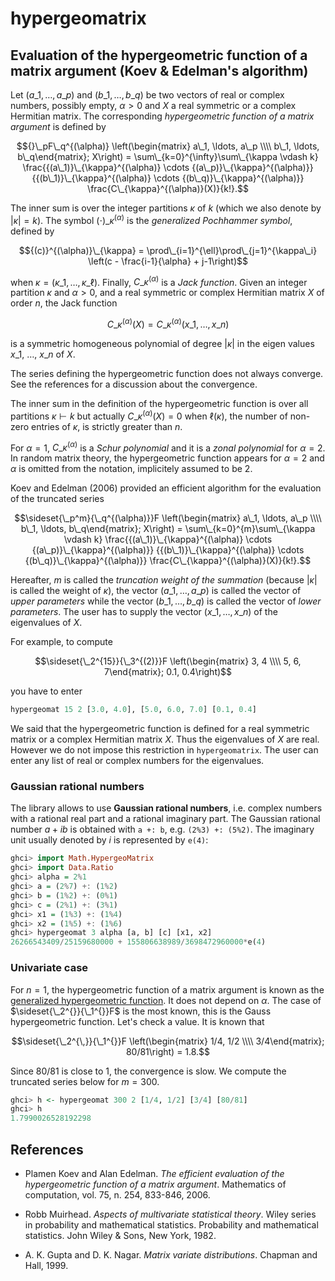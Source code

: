 # hypergeomatrix

## Evaluation of the hypergeometric function of a matrix argument (Koev & Edelman's algorithm)

Let $(a\_1, \ldots, a\_p)$ and $(b\_1, \ldots, b\_q)$ be two vectors of real or 
complex numbers, possibly empty, $\alpha > 0$ and $X$ a real symmetric or a 
complex Hermitian matrix. 
The corresponding *hypergeometric function of a matrix argument* is defined by 

$${}\_pF\_q^{(\alpha)} \left(\begin{matrix} a\_1, \ldots, a\_p \\\\ b\_1, \ldots, b\_q\end{matrix}; X\right) = \sum\_{k=0}^{\infty}\sum\_{\kappa \vdash k} \frac{{(a\_1)}\_{\kappa}^{(\alpha)} \cdots {(a\_p)}\_{\kappa}^{(\alpha)}} {{(b\_1)}\_{\kappa}^{(\alpha)} \cdots {(b\_q)}\_{\kappa}^{(\alpha)}} \frac{C\_{\kappa}^{(\alpha)}(X)}{k!}.$$

The inner sum is over the integer partitions $\kappa$ of $k$ (which we also 
denote by $|\kappa| = k$). The symbol ${(\cdot)}\_{\kappa}^{(\alpha)}$ is the 
*generalized Pochhammer symbol*, defined by

$${(c)}^{(\alpha)}\_{\kappa} = \prod\_{i=1}^{\ell}\prod\_{j=1}^{\kappa\_i} \left(c - \frac{i-1}{\alpha} + j-1\right)$$

when $\kappa = (\kappa\_1, \ldots, \kappa\_\ell)$. 
Finally, $C\_{\kappa}^{(\alpha)}$ is a *Jack function*. 
Given an integer partition $\kappa$ and $\alpha > 0$, and a 
real symmetric or complex Hermitian matrix $X$ of order $n$, 
the Jack function 

$$C\_{\kappa}^{(\alpha)}(X) = C\_{\kappa}^{(\alpha)}(x\_1, \ldots, x\_n)$$

is a symmetric homogeneous polynomial of degree $|\kappa|$ in the 
eigen values $x\_1$, $\ldots$, $x\_n$ of $X$. 

The series defining the hypergeometric function does not always converge. 
See the references for a discussion about the convergence. 

The inner sum in the definition of the hypergeometric function is over 
all partitions $\kappa \vdash k$ but actually 
$C\_{\kappa}^{(\alpha)}(X) = 0$ when $\ell(\kappa)$, the number of non-zero 
entries of $\kappa$, is strictly greater than $n$.

For $\alpha=1$, $C\_{\kappa}^{(\alpha)}$ is a *Schur polynomial* and it is 
a *zonal polynomial* for $\alpha = 2$. 
In random matrix theory, the hypergeometric function appears for $\alpha=2$ 
and $\alpha$ is omitted from the notation, implicitely assumed to be $2$. 

Koev and Edelman (2006) provided an efficient algorithm for the evaluation 
of the truncated series 

$$\sideset{\_p^m}{\_q^{(\alpha)}}F \left(\begin{matrix} a\_1, \ldots, a\_p \\\\ b\_1, \ldots, b\_q\end{matrix}; X\right) = \sum\_{k=0}^{m}\sum\_{\kappa \vdash k} \frac{{(a\_1)}\_{\kappa}^{(\alpha)} \cdots {(a\_p)}\_{\kappa}^{(\alpha)}} {{(b\_1)}\_{\kappa}^{(\alpha)} \cdots {(b\_q)}\_{\kappa}^{(\alpha)}} 
\frac{C\_{\kappa}^{(\alpha)}(X)}{k!}.$$

Hereafter, $m$ is called the *truncation weight of the summation* 
(because $|\kappa|$ is called the weight of $\kappa$), the vector 
$(a\_1, \ldots, a\_p)$ is called the vector of *upper parameters* while 
the vector $(b\_1, \ldots, b\_q)$ is called the vector of *lower parameters*. 
The user has to supply the vector $(x\_1, \ldots, x\_n)$ of the eigenvalues 
of $X$. 

For example, to compute

$$\sideset{\_2^{15}}{\_3^{(2)}}F \left(\begin{matrix} 3, 4 \\\\ 5, 6, 7\end{matrix}; 0.1, 0.4\right)$$

you have to enter 

```haskell
hypergeomat 15 2 [3.0, 4.0], [5.0, 6.0, 7.0] [0.1, 0.4]
```

We said that the hypergeometric function is defined for a real symmetric 
matrix or a complex Hermitian matrix $X$. Thus the eigenvalues of $X$ 
are real. However we do not impose this restriction in `hypergeomatrix`. 
The user can enter any list of real or complex numbers for the eigenvalues. 

### Gaussian rational numbers

The library allows to use **Gaussian rational numbers**, i.e. complex numbers 
with a rational real part and a rational imaginary part. The Gaussian rational 
number $a + ib$ is obtained with `a +: b`, e.g. `(2%3) +: (5%2)`. The imaginary 
unit usually denoted by $i$ is represented by `e(4)`:

```haskell
ghci> import Math.HypergeoMatrix
ghci> import Data.Ratio
ghci> alpha = 2%1
ghci> a = (2%7) +: (1%2)
ghci> b = (1%2) +: (0%1)
ghci> c = (2%1) +: (3%1)
ghci> x1 = (1%3) +: (1%4)
ghci> x2 = (1%5) +: (1%6)
ghci> hypergeomat 3 alpha [a, b] [c] [x1, x2]
26266543409/25159680000 + 155806638989/3698472960000*e(4)
```

### Univariate case

For $n = 1$, the hypergeometric function of a matrix argument is known as the 
[generalized hypergeometric function](https://mathworld.wolfram.com/HypergeometricFunction.html). 
It does not depend on $\alpha$. The case of $\sideset{\_2^{}}{\_1^{}}F$ is the most known, 
this is the Gauss hypergeometric function. Let's check a value. It is known that

$$\sideset{\_2^{\,}}{\_1^{}}F \left(\begin{matrix} 1/4, 1/2 \\\\ 3/4\end{matrix}; 80/81\right) = 1.8.$$

Since $80/81$ is close to $1$, the convergence is slow. We compute the truncated series below 
for $m = 300$.

```haskell
ghci> h <- hypergeomat 300 2 [1/4, 1/2] [3/4] [80/81]
ghci> h
1.7990026528192298
```


## References

- Plamen Koev and Alan Edelman. 
*The efficient evaluation of the hypergeometric function of a matrix argument*.
Mathematics of computation, vol. 75, n. 254, 833-846, 2006.

- Robb Muirhead. 
*Aspects of multivariate statistical theory*. 
Wiley series in probability and mathematical statistics. 
Probability and mathematical statistics. 
John Wiley & Sons, New York, 1982.

- A. K. Gupta and D. K. Nagar. 
*Matrix variate distributions*. 
Chapman and Hall, 1999.
